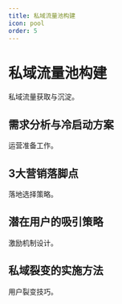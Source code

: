 ```yaml
---
title: 私域流量池构建
icon: pool
order: 5
---
```


# 私域流量池构建

私域流量获取与沉淀。

## 需求分析与冷启动方案

运营准备工作。

## 3大营销落脚点

落地选择策略。

## 潜在用户的吸引策略

激励机制设计。

## 私域裂变的实施方法

用户裂变技巧。

